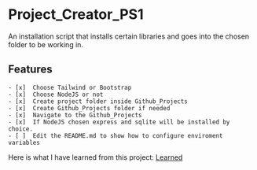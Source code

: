 # Project_Creator_PS1
An installation script that installs certain libraries and goes into the chosen folder to be working in.

## Features
    - [x]  Choose Tailwind or Bootstrap
    - [x]  Choose NodeJS or not
    - [x]  Create project folder inside Github_Projects
    - [x]  Create Github_Projects folder if needed
    - [x]  Navigate to the Github_Projects
    - [x]  If NodeJS chosen express and sqlite will be installed by choice.
    - [ ]  Edit the README.md to show how to configure enviroment variables

Here is what I have learned from this project:
[Learned](learned.md)